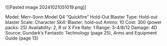 ![[Pasted image 20241021051019.png]]

Model: Merr-Sonn Model Q4
“Quickfire” Hold-Out Blaster
Type: Hold-out blaster
Scale: Character
Skill: Blaster: hold-out
Ammo: 10
Cost: 300 (power packs: 25)
Availability: 2, R or X
Fire Rate: 1
Range: 3-4/8/12
Damage: 4D
Source: Gundark’s Fantastic Technology (page 25), Arms
and Equipment Guide (page 13)
